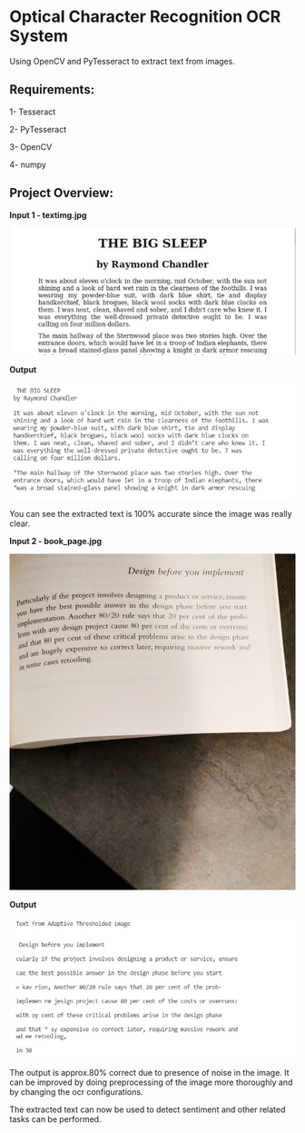 # Optical Character Recognition OCR System

Using OpenCV and PyTesseract to extract text from images.

## Requirements:

1- Tesseract

2- PyTesseract

3- OpenCV

4- numpy

## Project Overview:

**Input 1 - textimg.jpg**

![](Images/textimg.JPG)

**Output**

![](Images/op1.JPG)

You can see the extracted text is 100% accurate since the image was really clear.

**Input 2 - book_page.jpg**

![](Images/book_page.JPG)

**Output**

![](Images/op2.JPG)

The output is approx.80% correct due to presence of noise in the image. It can be improved by doing preprocessing of the image more thoroughly and by changing the ocr configurations.

The extracted text can now be used to detect sentiment and other related tasks can be performed.
